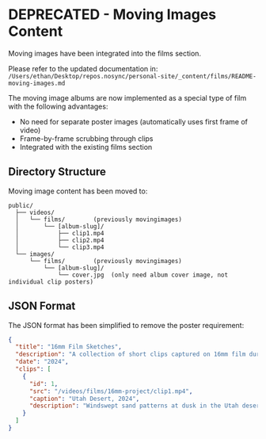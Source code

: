# DEPRECATED - Moving Images Content

Moving images have been integrated into the films section. 

Please refer to the updated documentation in:
`/Users/ethan/Desktop/repos.nosync/personal-site/_content/films/README-moving-images.md`

The moving image albums are now implemented as a special type of film with the following advantages:
- No need for separate poster images (automatically uses first frame of video)
- Frame-by-frame scrubbing through clips
- Integrated with the existing films section

## Directory Structure

Moving image content has been moved to:

```
public/
  ├── videos/
  │   └── films/        (previously movingimages)
  │       └── [album-slug]/
  │           ├── clip1.mp4
  │           ├── clip2.mp4
  │           └── clip3.mp4
  └── images/
      └── films/        (previously movingimages)
          └── [album-slug]/
              └── cover.jpg  (only need album cover image, not individual clip posters)
```

## JSON Format

The JSON format has been simplified to remove the poster requirement:

```json
{
  "title": "16mm Film Sketches",
  "description": "A collection of short clips captured on 16mm film during travels across the American West.",
  "date": "2024",
  "clips": [
    {
      "id": 1,
      "src": "/videos/films/16mm-project/clip1.mp4",
      "caption": "Utah Desert, 2024",
      "description": "Windswept sand patterns at dusk in the Utah desert."
    }
  ]
}
```
